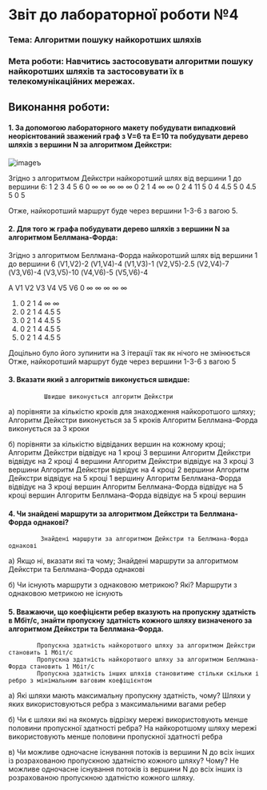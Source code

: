 # Звіт до лабораторної роботи №4

### Тема: Алгоритми пошуку найкоротших шляхів

### Мета роботи: Навчитись застосовувати алгоритми пошуку найкоротших шляхів та застосовувати їх в телекомунікаційних мережах.

## Виконання роботи:

#### 1. За допомогою лабораторного макету побудувати випадковий неорієнтований зважений граф з V=6 та E=10 та побудувати дерево шляхів з вершини N за алгоритмом Дейкстри:

![image](https://github.com/KaterynaBesaga/besaga---Lab---TOTK---2021-/blob/main/Lab-4/sc41.png)ъ

Згідно з алгоритмом Дейкстри найкоротший шлях від вершини 1 до вершини 6:
1	 2	3	 4	5	   6
0	 ∞	∞	 ∞	∞	   ∞
0	 2	1	 4	∞	   ∞
0	 2		 4	11	 5
0			   4	4.5	 5
0				    4.5	 5
0					       5

Отже, найкоротший маршрут буде через вершини 1-3-6 з вагою 5.

#### 2. Для того ж графа побудувати дерево шляхів з вершини N за алгоритмом Беллмана-Форда:

Згідно з алгоритмом Беллмана-Форда найкоротший шлях від вершини 1 до вершини 6
(V1,V2)-2
(V1,V4)-4
(V1,V3)-1
(V2,V5)-2.5
(V2,V4)-7
(V3,V6)-4
(V3,V5)-10
(V4,V6)-5
(V5,V6)-4

A	 V1	 V2	 V3	 V4	 V5	 V6
	  0	  ∞	  ∞	  ∞	  ∞	  ∞
1)	0	  2	  1	  4	  ∞  	∞
2)	0	  2	  1	  4	 4.5	5
3)	0	  2	  1	  4	 4.5	5
4)	0	  2	  1	  4	 4.5	5
5)	0	  2	  1	  4	 4.5	5

Доцільно було його зупинити на 3 ітерації так як нічого не змінюється
Отже, найкоротший маршрут буде через вершини 1-3-6 з вагою 5

#### 3. Вказати який з алгоритмів виконується швидше:
              Швидше виконується алгоритм Дейкстри

а) порівняти за кількістю кроків для знаходження найкоротшого шляху;
              Алгоритм Дейкстри виконується за 5 кроків
              Алгоритм Беллмана-Форда виконується за 3 кроки

б) порівняти за кількістю відвіданих вершин на кожному кроці;
             Алгоритм Дейкстри відвідує на 1 кроці 3 вершини
             Алгоритм Дейкстри відвідує на 2 кроці 4 вершини
             Алгоритм Дейкстри відвідує на 3 кроці 3 вершини
             Алгоритм Дейкстри відвідує на 4 кроці 2 вершини
             Алгоритм Дейкстри відвідує на 5 кроці 1 вершину
             Алгоритм Беллмана-Форда відвідує на 3 кроці вершин
             Алгоритм Беллмана-Форда відвідує на 5 кроці вершин
             Алгоритм Беллмана-Форда відвідує на 5 кроці вершин

#### 4.	Чи знайдені маршрути за алгоритмом Дейкстри та Беллмана-Форда однакові?
             Знайдені маршрути за алгоритмом Дейкстри та Беллмана-Форда однакові

а) Якщо ні, вказати які та чому;
             Знайдені маршрути за алгоритмом Дейкстри та Беллмана-Форда однакові

б) Чи існують маршрути з однаковою метрикою? Які?
            Маршрути з однаковою метрикою не існують

#### 5.	Вважаючи, що коефіцієнти ребер вказують на пропускну здатність в Мбіт/с, знайти пропускну здатність кожного шляху визначеного за алгоритмом Дейкстри та Беллмана-Форда.
           
            Пропускна здатність найкоротшого шляху за алгоритмом Дейкстри становить 1 Мбіт/с
            Пропускна здатність найкоротшого шляху за алгоритмом Беллмана-Форда становить 1 Мбіт/с
            Пропускна здатність інших шляхів становитиме стільки скільки і ребро з мінімальним ваговим коефіцієнтом

а) Які шляхи мають максимальну пропускну здатність, чому?
            Шляхи у яких використовуються ребра з максимальними вагами ребер

б) Чи є шляхи які на якомусь відрізку мережі використовують менше половини пропускної здатності ребра?
            На найкоротшому шляху мережі використовують менше половини пропускної здатності ребра

в) Чи можливе одночасне існування потоків із вершини N до всіх інших із розрахованою пропускною здатністю кожного шляху? Чому?
            Не можливе одночасне існування потоків із вершини N до всіх інших із розрахованою пропускною  здатністю кожного шляху.


